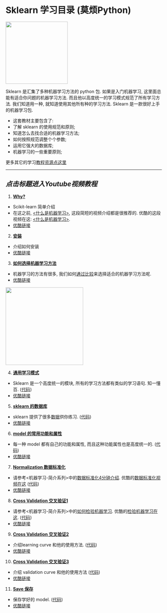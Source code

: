 
# Sklearn 学习目录 (莫烦Python)
<img src='https://github.com/MorvanZhou/tutorials/blob/master/sklearnTUT/sklearn%20cover%20page.jpg?raw=true' height=200>


Sklearn 是汇集了多种机器学习方法的 python 包. 如果是入门机器学习, 这里面总能有适合你问题的机器学习方法. 而且他以高度统一的学习模式规范了所有学习方法. 我们知道用一种, 就知道使用其他所有种的学习方法. Sklearn 是一款很好上手的机器学习包.

* 这套教材主要包含了:
 * 了解 sklearn 的使用规范和原则;
 * 知道怎么去找合适的机器学习方法;
 * 如何按照规范调整个个参数;
 * 运用它强大的数据库;
 * 机器学习的一些重要原则;

更多其它的学习[教程资源点这里](https://github.com/MorvanZhou/tutorials/blob/master/README.md)
 
---
## *点击标题进入Youtube视频教程*

1. [**Why?**](https://www.youtube.com/watch?v=7wWMP2elSvE&list=PLXO45tsB95cI7ZleLM5i3XXhhe9YmVrRO&index=2)
  * Scikit-learn 简单介绍
  * 在这之前, [<什么是机器学习>](https://www.youtube.com/watch?v=YY7-VKXybjc&list=PLXO45tsB95cIFm8Y8vMkNNPPXAtYXwKin&index=1), 这段简短的视频介绍都是很推荐的. 优酷的这段视频在这: [<什么是机器学习>](http://v.youku.com/v_show/id_XMTYyMjk2NDIwOA==.html?f=27892935&o=1).
  * [优酷链接](http://v.youku.com/v_show/id_XMTYxMjg1NjQ4MA==.html?f=27469882&o=1)


2. [**安装**](https://www.youtube.com/watch?v=FG3W1_8ogBE&index=3&list=PLXO45tsB95cI7ZleLM5i3XXhhe9YmVrRO)
  * 介绍如何安装
  * [优酷链接](http://v.youku.com/v_show/id_XMTYxMjg5MTYyOA==.html?f=27469882&o=1)


3. [**如何选择机器学习方法**](https://www.youtube.com/watch?v=GB8SNR-cT7w&index=4&list=PLXO45tsB95cI7ZleLM5i3XXhhe9YmVrRO)
  * 机器学习的方法有很多, 我们如何[通过比较](http://scikit-learn.org/stable/tutorial/machine_learning_map/index.html)来选择适合的机器学习方法呢.
  * [优酷链接](http://v.youku.com/v_show/id_XMTYxMjk0MzY3Ng==.html?f=27469882&o=1)

  <img src='http://scikit-learn.org/stable/_static/ml_map.png' height=250>


4. [**通用学习模式**](https://www.youtube.com/watch?v=EvV99YhSsJU&list=PLXO45tsB95cI7ZleLM5i3XXhhe9YmVrRO&index=5)
  * Sklearn 是一个高度统一的模块, 所有的学习方法都有类似的学习语句. 知一懂百. ([代码](https://github.com/MorvanZhou/tutorials/blob/master/sklearnTUT/sk4_learning_pattern.py))
  * [优酷链接](http://v.youku.com/v_show/id_XMTYxMzg0NzE5Mg==.html?f=27469882&o=1)


5. [**sklearn 的数据库**](https://www.youtube.com/watch?v=lXznUoPCJLM&list=PLXO45tsB95cI7ZleLM5i3XXhhe9YmVrRO&index=6)
  * sklearn 提供了很多[数据](http://scikit-learn.org/stable/modules/classes.html#module-sklearn.datasets)供你练习. ([代码](https://github.com/MorvanZhou/tutorials/blob/master/sklearnTUT/sk5_datasets.py))
  * [优酷链接](http://v.youku.com/v_show/id_XMTYxNjU0NzU1Mg==.html?f=27469882&o=1)


6. [**model 的常用功能和属性**](https://www.youtube.com/watch?v=d2BMirIToF4&list=PLXO45tsB95cI7ZleLM5i3XXhhe9YmVrRO&index=7)
  * 每一种 model 都有自己的功能和属性, 而且这种功能属性也是高度统一的. ([代码](https://github.com/MorvanZhou/tutorials/blob/master/sklearnTUT/sk6_model_attribute_method.py))
  * [优酷链接](http://v.youku.com/v_show/id_XMTYxNjU3MTQzMg==.html?f=27469882&o=1)


7. [**Normalization 数据标准化**](https://www.youtube.com/watch?v=3GxT8n0ShsU&list=PLXO45tsB95cI7ZleLM5i3XXhhe9YmVrRO&index=8)
  * 请参考<机器学习-简介系列>中的[数据标准化4分钟介绍](https://www.youtube.com/watch?v=1YpKUpitT98&list=PLXO45tsB95cIFm8Y8vMkNNPPXAtYXwKin&index=7). 优酷的[数据标准化视频在这](http://v.youku.com/v_show/id_XMTY5MjU1MTg0NA==.html?f=27892935&o=1) ([代码](https://github.com/MorvanZhou/tutorials/blob/master/sklearnTUT/sk7_normalization.py))
  * [优酷链接](http://v.youku.com/v_show/id_XMTYxNjgwNjkxNg==.html?f=27469882&o=1)


8. [**Cross Validation 交叉验证1**](https://www.youtube.com/watch?v=UeyZX31VZE8&list=PLXO45tsB95cI7ZleLM5i3XXhhe9YmVrRO&index=9)
  * 请参考<机器学习-简介系列>中的[如何检验机器学习](https://www.youtube.com/watch?v=vBJ_XbRnzKE&index=6&list=PLXO45tsB95cIFm8Y8vMkNNPPXAtYXwKin). 优酷的[检验机器学习在这](http://v.youku.com/v_show/id_XMTY5MTk1NzIzMg==.html?f=27892935&o=1). ([代码](https://github.com/MorvanZhou/tutorials/tree/master/sklearnTUT/sk8_cross_validation))
  * [优酷链接](http://v.youku.com/v_show/id_XMTYxNzcwOTc1Ng==.html?f=27469882&o=1)


9. [**Cross Validation 交叉验证2**](https://www.youtube.com/watch?v=VsLYdjiG5KQ&list=PLXO45tsB95cI7ZleLM5i3XXhhe9YmVrRO&index=10)
  * 介绍learning curve 和他的使用方法. ([代码](https://github.com/MorvanZhou/tutorials/blob/master/sklearnTUT/sk9_cross_validation2.py))
  * [优酷链接](http://v.youku.com/v_show/id_XMTYxNzgxODQzMg==.html?f=27469882&o=1)


10. [**Cross Validation 交叉验证3**](https://www.youtube.com/watch?v=nRVKdxfRFtA&list=PLXO45tsB95cI7ZleLM5i3XXhhe9YmVrRO&index=11)
  * 介绍 validation curve 和他的使用方法 ([代码](https://github.com/MorvanZhou/tutorials/blob/master/sklearnTUT/sk10_cross_validation3.py))
  * [优酷链接](http://v.youku.com/v_show/id_XMTYxODA2Mzk0OA==.html?f=27469882&o=1)


11. [**Save 保存**](https://www.youtube.com/watch?v=8sMZkhWtdaI&index=12&list=PLXO45tsB95cI7ZleLM5i3XXhhe9YmVrRO)
  * 保存学好的 model. ([代码](https://github.com/MorvanZhou/tutorials/blob/master/sklearnTUT/sk11_save.py))
  * [优酷链接](http://v.youku.com/v_show/id_XMTYyOTkwNzA2OA==.html?f=27469882&o=1)

